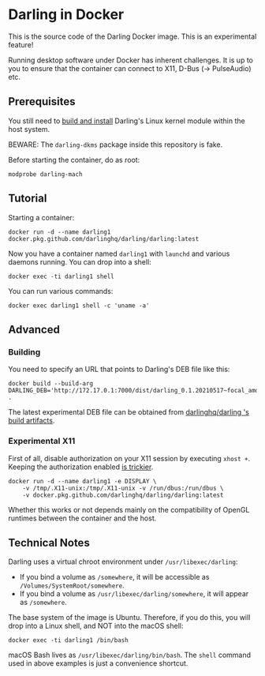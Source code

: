 # Darling in Docker

This is the source code of the Darling Docker image. This is an experimental feature!

Running desktop software under Docker has inherent challenges. It is up to you to ensure that the container can connect to X11, D-Bus (-> PulseAudio) etc.

## Prerequisites

You still need to [build and install](https://docs.darlinghq.org/build-instructions.html) Darling's Linux kernel module within the host system.

BEWARE: The `darling-dkms` package inside this repository is fake.

Before starting the container, do as root:
```
modprobe darling-mach
```

## Tutorial

Starting a container:

```
docker run -d --name darling1 docker.pkg.github.com/darlinghq/darling/darling:latest
```

Now you have a container named `darling1` with `launchd` and various daemons running. You can drop into a shell:

```
docker exec -ti darling1 shell
```

You can run various commands:

```
docker exec darling1 shell -c 'uname -a'
```

## Advanced

### Building

You need to specify an URL that points to Darling's DEB file like this:

```
docker build --build-arg DARLING_DEB='http://172.17.0.1:7000/dist/darling_0.1.20210517~focal_amd64.deb' .
```

The latest experimental DEB file can be obtained from [darlinghq/darling 's build artifacts](https://github.com/darlinghq/darling/actions).

### Experimental X11

First of all, disable authorization on your X11 session by executing `xhost +`. Keeping the authorization enabled [is trickier](https://stackoverflow.com/a/25280523/479753).

```
docker run -d --name darling1 -e DISPLAY \
    -v /tmp/.X11-unix:/tmp/.X11-unix -v /run/dbus:/run/dbus \
    -v docker.pkg.github.com/darlinghq/darling/darling:latest
```

Whether this works or not depends mainly on the compatibility of OpenGL runtimes between the container and the host.

## Technical Notes

Darling uses a virtual chroot environment under `/usr/libexec/darling`:

* If you bind a volume as `/somewhere`, it will be accessible as `/Volumes/SystemRoot/somewhere`.
* If you bind a volume as `/usr/libexec/darling/somewhere`, it will appear as `/somewhere`.

The base system of the image is Ubuntu. Therefore, if you do this, you will drop into a Linux shell, and NOT into the macOS shell:

```
docker exec -ti darling1 /bin/bash
```

macOS Bash lives as `/usr/libexec/darling/bin/bash`. The `shell` command used in above examples is just a convenience shortcut.
